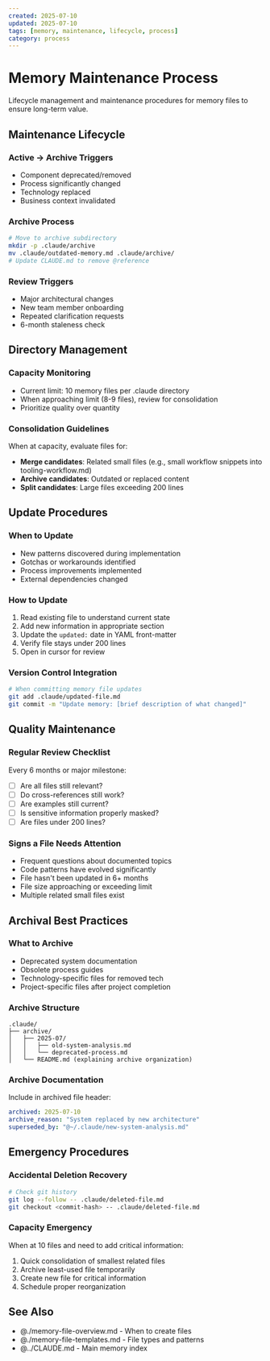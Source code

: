 ```yaml
---
created: 2025-07-10
updated: 2025-07-10
tags: [memory, maintenance, lifecycle, process]
category: process
---
```


# Memory Maintenance Process

Lifecycle management and maintenance procedures for memory files to ensure long-term value.

## Maintenance Lifecycle

### **Active → Archive Triggers**

- Component deprecated/removed
- Process significantly changed
- Technology replaced
- Business context invalidated

### **Archive Process**

```bash
# Move to archive subdirectory
mkdir -p .claude/archive
mv .claude/outdated-memory.md .claude/archive/
# Update CLAUDE.md to remove @reference
```

### **Review Triggers**

- Major architectural changes
- New team member onboarding
- Repeated clarification requests
- 6-month staleness check

## Directory Management

### **Capacity Monitoring**

- Current limit: 10 memory files per .claude directory
- When approaching limit (8-9 files), review for consolidation
- Prioritize quality over quantity

### **Consolidation Guidelines**

When at capacity, evaluate files for:

- **Merge candidates**: Related small files (e.g., small workflow snippets into tooling-workflow.md)
- **Archive candidates**: Outdated or replaced content
- **Split candidates**: Large files exceeding 200 lines

## Update Procedures

### **When to Update**

- New patterns discovered during implementation
- Gotchas or workarounds identified
- Process improvements implemented
- External dependencies changed

### **How to Update**

1. Read existing file to understand current state
2. Add new information in appropriate section
3. Update the `updated:` date in YAML front-matter
4. Verify file stays under 200 lines
5. Open in cursor for review

### **Version Control Integration**

```bash
# When committing memory file updates
git add .claude/updated-file.md
git commit -m "Update memory: [brief description of what changed]"
```

## Quality Maintenance

### **Regular Review Checklist**

Every 6 months or major milestone:

- [ ] Are all files still relevant?
- [ ] Do cross-references still work?
- [ ] Are examples still current?
- [ ] Is sensitive information properly masked?
- [ ] Are files under 200 lines?

### **Signs a File Needs Attention**

- Frequent questions about documented topics
- Code patterns have evolved significantly
- File hasn't been updated in 6+ months
- File size approaching or exceeding limit
- Multiple related small files exist

## Archival Best Practices

### **What to Archive**

- Deprecated system documentation
- Obsolete process guides
- Technology-specific files for removed tech
- Project-specific files after project completion

### **Archive Structure**

```
.claude/
├── archive/
│   ├── 2025-07/
│   │   ├── old-system-analysis.md
│   │   └── deprecated-process.md
│   └── README.md (explaining archive organization)
```

### **Archive Documentation**

Include in archived file header:

```yaml
archived: 2025-07-10
archive_reason: "System replaced by new architecture"
superseded_by: "@~/.claude/new-system-analysis.md"
```

## Emergency Procedures

### **Accidental Deletion Recovery**

```bash
# Check git history
git log --follow -- .claude/deleted-file.md
git checkout <commit-hash> -- .claude/deleted-file.md
```

### **Capacity Emergency**

When at 10 files and need to add critical information:

1. Quick consolidation of smallest related files
2. Archive least-used file temporarily
3. Create new file for critical information
4. Schedule proper reorganization

## See Also

- @./memory-file-overview.md - When to create files
- @./memory-file-templates.md - File types and patterns
- @../CLAUDE.md - Main memory index